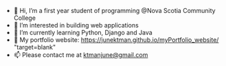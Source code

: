 

- 👋 Hi, I’m a first year student of programming @Nova Scotia Community College
- 👀 I’m interested in building web applications 
- 🌱 I’m currently learning Python, Django and Java
- 👀 My portfolio website: https://junektman.github.io/myPortfolio_website/ "target=blank"
- 📫 Please contact me at ktmanjune@gmail.com



